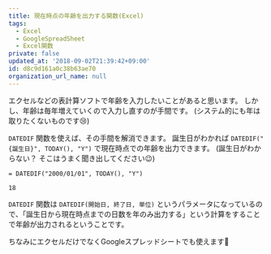 ```yaml
---
title: 現在時点の年齢を出力する関数(Excel)
tags:
  - Excel
  - GoogleSpreadSheet
  - Excel関数
private: false
updated_at: '2018-09-02T21:39:42+09:00'
id: d8c9d161a0c38b63ae70
organization_url_name: null
---
```

エクセルなどの表計算ソフトで年齢を入力したいことがあると思います。
しかし、年齢は毎年増えていくので入力し直すのが手間です。
(システム的にも年は取りたくないものです:cry:)

`DATEDIF` 関数を使えば、その手間を解消できます。
誕生日がわかれば `DATEDIF("{誕生日}", TODAY(), "Y")` で現在時点での年齢を出力できます。
(誕生日がわからない？ そこはうまく聞き出してください:wink:)

```:関数の例
= DATEDIF("2000/01/01", TODAY(), "Y")
```

```:出力結果
18
```

`DATEDIF` 関数は `DATEDIF(開始日, 終了日, 単位)` というパラメータになっているので、「誕生日から現在時点までの日数を年のみ出力する」という計算をすることで年齢が出力されるということです。

ちなみにエクセルだけでなくGoogleスプレッドシートでも使えます:clap:
